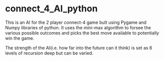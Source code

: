 # connect_4_AI_python
This is an AI for the 2 player connect-4 game bult using Pygame and Numpy libraries of 
python. It uses the mini-max algorithm to forsee the various possible outcomes and picks the best
move available to potentially win the game.

The strength of the AI(i.e. how far into the future can it think) is set as 6 levels of recursion deep but can be varied.
